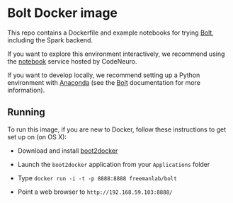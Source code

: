 # Bolt Docker image

This repo contains a Dockerfile and example notebooks for trying [Bolt](http://neurofinder.codeneuro.org), including the Spark backend.

If you want to explore this environment interactively, we recommend using the [notebook](http://notebooks.codeneuro.org) service hosted by CodeNeuro.

If you want to develop locally, we recommend setting up a Python environment with [Anaconda](https://store.continuum.io/cshop/anaconda/) (see the [Bolt](http://bolt-project.org) documentation for more information).

## Running

To run this image, if you are new to Docker, follow these instructions to get set up on (on OS X):

- Download and install [boot2docker](https://github.com/boot2docker/osx-installer/releases/tag/v1.7.1)

- Launch the `boot2docker` application from your `Applications` folder

- Type `docker run -i -t -p 8888:8888 freemanlab/bolt`

- Point a web browser to `http://192.168.59.103:8888/`
